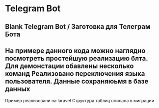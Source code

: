 # Telegram Bot 
Blank Telegram Bot / Заготовка для Телеграм Бота
---
На примере данного кода можно наглядно посмотреть простейшую реализацию блта.
Для демонстации обавлены несколько команд
Реализовано переключения языка пользователя.
Данные сохраняюьмя в базе данных
---
Пример реализовани на laravel
Структура таблиц описана в миграции
